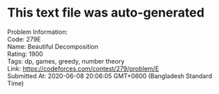 # This text file was auto-generated  
  
Problem Information:  
Code: 279E  
Name: Beautiful Decomposition  
Rating: 1900  
Tags: dp, games, greedy, number theory  
Link: https://codeforces.com/contest/279/problem/E  
Submitted At: 2020-06-08 20:06:05 GMT+0600 (Bangladesh Standard Time)  

